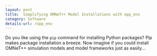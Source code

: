 ```yaml
---
layout: post
title:  Simplifying OMNeT++ Model Installations with opp_env
category: Software
details-url: /opp_env
---
```


Do you like using the `pip` command for installing Python packages? Pip makes
package installation a breeze. Now imagine if you could install OMNeT++
simulation models and model frameworks just as easily...
